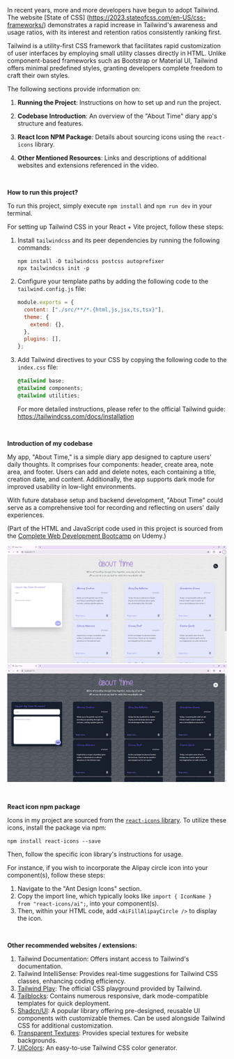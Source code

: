 In recent years, more and more developers have begun to adopt Tailwind. The website [State of CSS] (https://2023.stateofcss.com/en-US/css-frameworks/) demonstrates a rapid increase in Tailwind's awareness and usage ratios, with its interest and retention ratios consistently ranking first.

Tailwind is a utility-first CSS framework that facilitates rapid customization of user interfaces by employing small utility classes directly in HTML. Unlike component-based frameworks such as Bootstrap or Material UI, Tailwind offers minimal predefined styles, granting developers complete freedom to craft their own styles.

The following sections provide information on:

1. **Running the Project**: Instructions on how to set up and run the project.

2. **Codebase Introduction**: An overview of the "About Time" diary app's structure and features.

3. **React Icon NPM Package**: Details about sourcing icons using the `react-icons` library.

4. **Other Mentioned Resources**: Links and descriptions of additional websites and extensions referenced in the video.

<br />  

**How to run this project?**

To run this project, simply execute `npm install` and `npm run dev` in your terminal.

For setting up Tailwind CSS in your React + Vite project, follow these steps:

1. Install `tailwindcss` and its peer dependencies by running the following commands:

   ```
   npm install -D tailwindcss postcss autoprefixer
   npx tailwindcss init -p
   ```

2. Configure your template paths by adding the following code to the `tailwind.config.js` file:

   ```javascript
   module.exports = {
     content: ["./src/**/*.{html,js,jsx,ts,tsx}"],
     theme: {
       extend: {},
     },
     plugins: [],
   };
   ```

3. Add Tailwind directives to your CSS by copying the following code to the `index.css` file:

   ```css
   @tailwind base;
   @tailwind components;
   @tailwind utilities;
   ```

   For more detailed instructions, please refer to the official Tailwind guide: https://tailwindcss.com/docs/installation

<br />

**Introduction of my codebase**

My app, "About Time," is a simple diary app designed to capture users' daily thoughts. It comprises four components: header, create area, note area, and footer. Users can add and delete notes, each containing a title, creation date, and content. Additionally, the app supports dark mode for improved usability in low-light environments. 

With future database setup and backend development, "About Time" could serve as a comprehensive tool for recording and reflecting on users' daily experiences.

(Part of the HTML and JavaScript code used in this project is sourced from the [Complete Web Development Bootcamp](https://www.udemy.com/course/the-complete-web-development-bootcamp/) on Udemy.)

![alt text](image.png)
![alt text](image-1.png)

<br />

**React icon npm package**

Icons in my project are sourced from the [`react-icons` library](https://www.npmjs.com/package/react-icons). To utilize these icons, install the package via npm:

```
npm install react-icons --save
```

Then, follow the specific icon library's instructions for usage. 

For instance, if you wish to incorporate the Alipay circle icon into your component(s), follow these steps:

1. Navigate to the "Ant Design Icons" section.
2. Copy the import line, which typically looks like `import { IconName } from "react-icons/ai";`, into your component(s).
3. Then, within your HTML code, add `<AiFillAlipayCircle />` to display the icon.

<br />

**Other recommended websites / extensions:**

1. Tailwind Documentation: Offers instant access to Tailwind's documentation.
2. Tailwind IntelliSense: Provides real-time suggestions for Tailwind CSS classes, enhancing coding efficiency.
3. [Tailwind Play](https://play.tailwindcss.com/): The official CSS playground provided by Tailwind.
4. [Tailblocks](https://tailblocks.cc/): Contains numerous responsive, dark mode-compatible templates for quick deployment.
5. [Shadcn/UI](https://ui.shadcn.com/): A popular library offering pre-designed, reusable UI components with customizable themes. Can be used alongside Tailwind CSS for additional customization.
6. [Transparent Textures](https://www.transparenttextures.com/): Provides special textures for website backgrounds.
7. [UIColors](https://uicolors.app/create): An easy-to-use Tailwind CSS color generator.